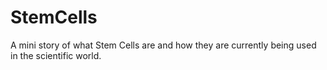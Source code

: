 # StemCells
 A mini story of what Stem Cells are and how they are currently being used in the scientific world. 
